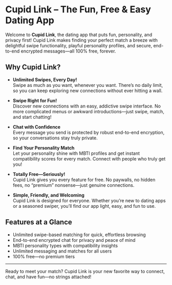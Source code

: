 # Cupid Link – The Fun, Free & Easy Dating App

Welcome to **Cupid Link**, the dating app that puts fun, personality, and privacy first! Cupid Link makes finding your perfect match a breeze with delightful swipe functionality, playful personality profiles, and secure, end-to-end encrypted messages—all 100% free, forever.

## Why Cupid Link?

- **Unlimited Swipes, Every Day!**  
  Swipe as much as you want, whenever you want. There’s no daily limit, so you can keep exploring new connections without ever hitting a wall.

- **Swipe Right for Fun!**  
  Discover new connections with an easy, addictive swipe interface. No more complicated menus or awkward introductions—just swipe, match, and start chatting!

- **Chat with Confidence**  
  Every message you send is protected by robust end-to-end encryption, so your conversations stay truly private.

- **Find Your Personality Match**  
  Let your personality shine with MBTI profiles and get instant compatibility scores for every match. Connect with people who truly get you!

- **Totally Free—Seriously!**  
  Cupid Link gives you every feature for free. No paywalls, no hidden fees, no “premium” nonsense—just genuine connections.

- **Simple, Friendly, and Welcoming**  
  Cupid Link is designed for everyone. Whether you’re new to dating apps or a seasoned swiper, you’ll find our app light, easy, and fun to use.

## Features at a Glance

- Unlimited swipe-based matching for quick, effortless browsing
- End-to-end encrypted chat for privacy and peace of mind
- MBTI personality types with compatibility insights
- Unlimited messaging and matches for all users
- 100% free—no premium tiers

---

Ready to meet your match? Cupid Link is your new favorite way to connect, chat, and have fun—no strings attached!
